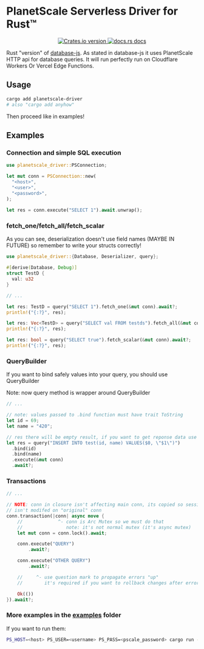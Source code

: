 # PlanetScale Serverless Driver for Rust™

<div align="center">
  <!-- Version -->
  <a href="https://crates.io/crates/planetscale-driver">
    <img src="https://img.shields.io/crates/v/planetscale-driver.svg?style=flat-square"
        alt="Crates.io version" />
  </a>

  <!-- Docs -->
  <a href="https://docs.rs/planetscale-driver">
    <img src="https://img.shields.io/badge/docs-latest-blue.svg?style=flat-square"
        alt="docs.rs docs" />
  </a>
</div>

Rust "version" of [database-js](https://github.com/planetscale/database-js). As stated in database-js it uses PlanetScale HTTP api for database queries.
It will run perfectly run on Cloudflare Workers Or Vercel Edge Functions.

## Usage
```bash
cargo add planetscale-driver
# also "cargo add anyhow"
```

Then proceed like in examples!

## Examples
### Connection and simple SQL execution
```rust
use planetscale_driver::PSConnection;

let mut conn = PSConnection::new(
  "<host>",
  "<user>",
  "<password>",
);
    
let res = conn.execute("SELECT 1").await.unwrap();
```

### fetch_one/fetch_all/fetch_scalar
As you can see, deserialization doesn't use field names (MAYBE IN FUTURE) so remember to write your structs correctly!

```rust
use planetscale_driver::{Database, Deserializer, query};

#[derive(Database, Debug)]
struct TestD {
  val: u32
}

// ...

let res: TestD = query("SELECT 1").fetch_one(&mut conn).await?;
println!("{:?}", res);

let res: Vec<TestD> = query("SELECT val FROM testds").fetch_all(&mut conn).await?;
println!("{:?}", res);

let res: bool = query("SELECT true").fetch_scalar(&mut conn).await?;
println!("{:?}", res);
```

### QueryBuilder
If you want to bind safely values into your query, you should use QueryBuilder

Note: now query method is wrapper around QueryBuilder

```rust
// ...

// note: values passed to .bind function must have trait ToString 
let id = 69;
let name = "420";

// res there will be empty result, if you want to get reponse data use "execute_raw"
let res = query("INSERT INTO test(id, name) VALUES($0, \"$1\")")
  .bind(id)
  .bind(name)
  .execute(&mut conn)
  .await?;
```

### Transactions
```rust
// ...

// NOTE: conn in closure isn't affecting main conn, its copied so session
// isn't modifed on "original" conn
conn.transaction(|conn| async move {
    //             ^- conn is Arc Mutex so we must do that
    //                note: it's not normal mutex (it's async mutex)
    let mut conn = conn.lock().await;

    conn.execute("QUERY")
        .await?;

    conn.execute("OTHER QUERY")
        .await?;

    //     ^- use question mark to propagate errors "up"
    //        it's required if you want to rollback changes after error

    Ok(())
}).await?;
```

### More examples in the [examples](examples) folder
If you want to run them:
```bash
PS_HOST=<host> PS_USER=<username> PS_PASS=<pscale_password> cargo run --example <example_name>
```
